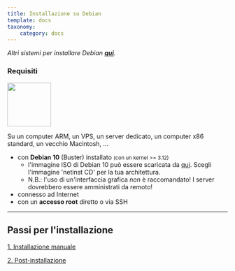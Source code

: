```yaml
---
title: Installazione su Debian
template: docs
taxonomy:
    category: docs
---
```


*Altri sistemi per installare Debian **[qui](/install)**.*

### Requisiti

<img width=100 src="/images/debian-logo.png">

Su un computer ARM, un VPS, un server dedicato, un computer x86 standard, un vecchio Macintosh, ...

* con **Debian 10** (Buster) installato <small>(con un kernel >= 3.12)</small>
   * l'immagine ISO di Debian 10 può essere scaricata da [qui](https://www.debian.org/releases/buster/debian-installer/). Scegli l'immagine 'netinst CD' per la tua architettura.
   * N.B.: l'uso di un'interfaccia grafica *non* è raccomandato! I server dovrebbero essere amministrati da remoto! 
* connesso ad Internet
* con un **accesso root** diretto o via SSH

---

## Passi per l'installazione

<a class="btn btn-lg btn-default" href="/install_manually">1. Installazione manuale</a>

<a class="btn btn-lg btn-default" href="/postinstall">2. Post-installazione</a>
